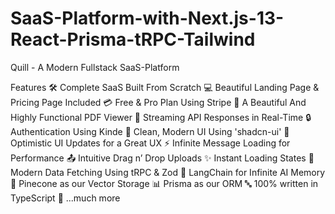 # SaaS-Platform-with-Next.js-13-React-Prisma-tRPC-Tailwind
Quill - A Modern Fullstack SaaS-Platform

Features
🛠️ Complete SaaS Built From Scratch
💻 Beautiful Landing Page & Pricing Page Included
💳 Free & Pro Plan Using Stripe
📄 A Beautiful And Highly Functional PDF Viewer
🔄 Streaming API Responses in Real-Time
🔒 Authentication Using Kinde
🎨 Clean, Modern UI Using 'shadcn-ui'
🚀 Optimistic UI Updates for a Great UX
⚡ Infinite Message Loading for Performance
📤 Intuitive Drag n’ Drop Uploads
✨ Instant Loading States
🔧 Modern Data Fetching Using tRPC & Zod
🧠 LangChain for Infinite AI Memory
🌲 Pinecone as our Vector Storage
📊 Prisma as our ORM
🔤 100% written in TypeScript
🎁 ...much more
